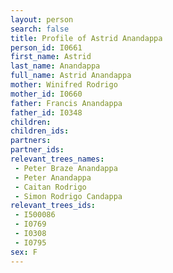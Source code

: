 ```yaml
---
layout: person
search: false
title: Profile of Astrid Anandappa
person_id: I0661
first_name: Astrid
last_name: Anandappa
full_name: Astrid Anandappa
mother: Winifred Rodrigo
mother_id: I0660
father: Francis Anandappa
father_id: I0348
children:
children_ids:
partners:
partner_ids:
relevant_trees_names:
 - Peter Braze Anandappa
 - Peter Anandappa
 - Caitan Rodrigo
 - Simon Rodrigo Candappa
relevant_trees_ids:
 - I500086
 - I0769
 - I0308
 - I0795
sex: F
---
```


